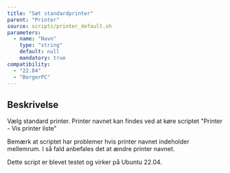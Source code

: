 ```yaml
---
title: "Sæt standardprinter"
parent: "Printer"
source: scripts/printer_default.sh
parameters:
  - name: "Navn"
    type: "string"
    default: null
    mandatory: true
compatibility:  
  - "22.04"
  - "BorgerPC"
---
```


## Beskrivelse
Vælg standard printer. Printer navnet kan findes ved at køre scriptet "Printer - Vis printer liste"

Bemærk at scriptet har problemer hvis printer navnet indeholder mellemrum. I så fald anbefales det at ændre printer navnet.

Dette script er blevet testet og virker på Ubuntu 22.04.